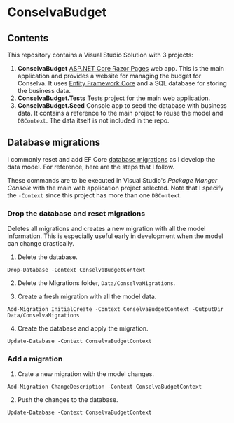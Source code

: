 # ConselvaBudget

## Contents

This repository contains a Visual Studio Solution with 3 projects:

1. **ConselvaBudget** [ASP.NET Core Razor Pages](https://learn.microsoft.com/en-us/aspnet/core/razor-pages/) web app. This is the main application and provides a website for managing the budget for Conselva. It uses [Entity Framework Core](https://learn.microsoft.com/en-us/aspnet/core/data/ef-rp/intro) and a SQL database for storing the business data.
2. **ConselvaBudget.Tests** Tests project for the main web application.
3. **ConselvaBudget.Seed** Console app to seed the database with business data. It contains a reference to the main project to reuse the model and `DBContext`. The data itself is not included in the repo.

## Database migrations

I commonly reset and add EF Core [database migrations](https://learn.microsoft.com/en-us/ef/core/managing-schemas/migrations/?tabs=vs) as I develop the data model. For reference, here are the steps that I follow.

These commands are to be executed in Visual Studio's *Package Manger Console* with the main web application project selected. Note that I specify the `-Context` since this project has more than one `DBContext`.

### Drop the database and reset migrations

Deletes all migrations and creates a new migration with all the model information. This is especially useful early in development when the model can change drastically.

1. Delete the database.

```Drop-Database -Context ConselvaBudgetContext```

2. Delete the Migrations folder, `Data/ConselvaMigrations`.

3. Create a fresh migration with all the model data.

```Add-Migration InitialCreate -Context ConselvaBudgetContext -OutputDir Data/ConselvaMigrations```

4. Create the database and apply the migration.

```Update-Database -Context ConselvaBudgetContext```

### Add a migration

1. Crate a new migration with the model changes.

```Add-Migration ChangeDescription -Context ConselvaBudgetContext```

2. Push the changes to the database.

```Update-Database -Context ConselvaBudgetContext```
